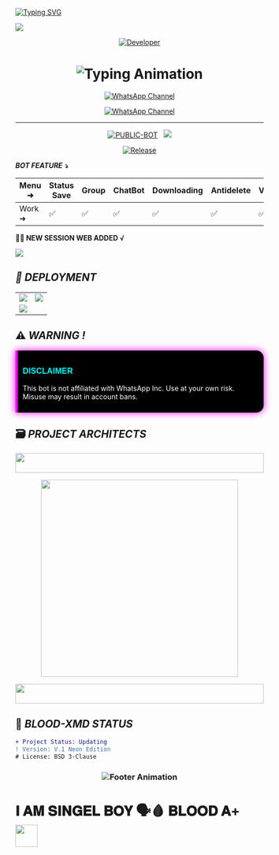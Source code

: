 <a href="https://git.io/typing-svg"><img src="https://readme-typing-svg.demolab.com?font=Black+Ops+One&size=70&pause=500&color=pink&center=true&width=1150&height=200&lines=PLEASE-FORK-STAR-BOT-REPO" alt="Typing SVG" /></a>
  </div>
<a><img src='https://files.catbox.moe/38h6qg.jpg'/></a>

<p align="center">
  <a href="https://github.com/blood021"><img title="Developer" src="https://img.shields.io/badge/Author-BLOOD%20MD-FF00FF.svg?style=big-square&logo=github" /></a>
</p>

<div align="center">

<h1 align="center">
  <img src="https://readme-typing-svg.herokuapp.com?font=Fira+Code&size=30&duration=6000&color=00FF00&background=000000&center=true&vCenter=true&width=600&lines=🔥+THE+WHATSAPP+USER+BOT;💻+DEVELOP+BY+SACHITHRA+MADUSANKA;🚀+BLOOD-XMD+OPTION;🌈+FAST+⚡+SECURE+🔒+RELIABLE+✅" alt="Typing Animation">
</h1>
  
[![WhatsApp Channel](https://img.shields.io/badge/Join-WhatsApp%20Channel-9ACD32?style=big-square&logo=whatsapp)](https://whatsapp.com/channel/0029Vb5hLc0HltYF7Ebf2S0M)

[![WhatsApp Channel](https://img.shields.io/badge/Join-WhatsApp%20Channel-9ACD32?style=big-square&logo=whatsapp)](https://whatsapp.com/channel/0029Vb5hLc0HltYF7Ebf2S0M)
</div>

---------


<p align="center">
<a href="https://github.com/MRSHABAN45/SHABAN-MD"><img title="PUBLIC-BOT" src="https://img.shields.io/static/v1?label=Language&message=English&style=square&color=darkpink"></a> &nbsp;
  <img src="https://komarev.com/ghpvc/?username=blood021&label=VIEWS&style=square&color=blue" />
</p>
</p> 

<p align="center">
  <a href="https://github.com/MRSHABAN40/SHABAN-MD"><img title="Release" src="https://img.shields.io/badge/Release-blood xmd%20v1-cyan.svg?style=for-the-badge&logo=aqua" /></a>
</p>


***BOT FEATURE ⤵️***

| Menu ⁠➜ | Status Save | Group | ChatBot | Downloading | Antidelete | Viewonce | Fun | Status Reacts | HeartReacts | Autoreacts | 
|---|---|---|---|---|---|---|---|---|---|---|
| Work ➜ |✅|✅|✅|✅|✅|✅|✅|✅|✅|✅|

  


  **⛓️‍💥 NEW SESSION WEB ADDED √**

  
  <a href='https://pair-qc18.onrender.com/' target="_blank">
    <img src='https://img.shields.io/badge/PAIR_CODE-FF0000?style=for-the-badge&logo=matrix&logoColor=white&labelColor=000000'/>
  </a></br>



## _📡 DEPLOYMENT_

<div align="center">
  <table>
    <tr>
      <td><a href="https://dashboard.heroku.com/new-app?template=https://github.com/MRSHABAN45/SHABAN-MD" target="_blank"><img src="https://img.shields.io/badge/Heroku-430098?style=for-the-badge&logo=heroku&logoColor=white&labelColor=000000&color=0000FF"/></a></td>
      <td><a href="https://host.talkdrove.com/share-bot/47" target="_blank"><img src="https://img.shields.io/badge/TalkDrove-A52A2A?style=for-the-badge&logo=github&logoColor=white&labelColor=000000"/></a></td>
    </tr>
    <tr>
      <td><a href="https://dashboard.render.com/web/new" target="_blank"><img src="https://img.shields.io/badge/Render-000000?style=for-the-badge&logo=render&logoColor=white&labelColor=000000&color=00ffaa"/></a></td>
    </tr>
  </table>
</div>



## ⚠️ _WARNING !_


<div style="background-color: #000000; border-left: 5px solid #ff00ff; padding: 10px; border-radius: 0 15px 15px 0; box-shadow: 0 0 15px #ff00ff;">
  <h3 style="color: #00ffff; font-family: 'Orbitron', sans-serif;">DISCLAIMER</h3>
  <p style="color: #ffffff;">This bot is not affiliated with WhatsApp Inc. Use at your own risk. Misuse may result in account bans.</p>
</div>



## 🗃️ _PROJECT ARCHITECTS_
<div align="center">
  <!-- Glowing Header -->
<p align="center">
  <img src="https://i.imgur.com/dBaSKWF.gif" height="40" width="100%">
</p>
  <a href="https://github.com/blood021">
    <img src="https://github-readme-stats.vercel.app/api?username=blood021&show_icons=true&theme=dark&border_color=00ffff&title_color=00ffff&icon_color=00ffff" width="400"/>
  </a>
</div>
<!-- Glowing Header -->
<p align="center">
  <img src="https://i.imgur.com/dBaSKWF.gif" height="40" width="100%">
</p>

## 🤖 _BLOOD-XMD STATUS_

```diff
+ Project Status: Updating
! Version: V.1 Neon Edition
# License: BSD 3-Clause
```



<h3 align="center">
  <img src="https://readme-typing-svg.herokuapp.com?font=Fira+Code&size=24&duration=6000&color=FFFFFF&background=000000&center=true&vCenter=true&width=600&lines=+BLOOD+XMD+EDITION+BY+SACHITHRA" alt="Footer Animation">
</h3>


<h1> 𝐈 𝐀𝐌 𝐒𝐈𝐍𝐆𝐄𝐋 𝐁𝐎𝐘 🗣🩸 𝐁𝐋𝐎𝐎𝐃 𝐀+ <img src="https://media.giphy.com/media/VgCDAzcKvsR6OM0uWg/giphy.gif" width="45"> </h1>
